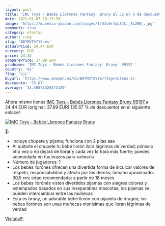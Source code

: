 ```yaml
---
layout: post
title: 'IMC Toys - Bebés Llorones Fantasy  Bruny al 35.67 % de descuento'
date: 2021-01-07 13:25:39
image: 'https://m.media-amazon.com/images/I/41vWr4xLZJL._SL200_.jpg'
comments: true
category: ofertas
author: ring
slug: 'B07MVTSYYS-es'
actualPrice: 24.44 EUR
currency: EUR
price: 24.44
comparePrice: 37.99 EUR
prodname: 'IMC Toys - Bebés Llorones Fantasy  Bruny  99197 '
country: 'es'
flag: '🇪🇸'
buyurl: 'https://www.amazon.es/dp/B07MVTSYYS/?tag=tolees-21'
descuento: '35.67'
average: '31.58571428571429'
---
```


Ahora mismo tienes [IMC Toys - Bebés Llorones Fantasy  Bruny  99197 ](https://www.amazon.es/dp/B07MVTSYYS/?tag=tolees-21) a 24.44 EUR (original: 37.99 EUR) (35.67 %  de descuento) en el siguiente enlace!

[![IMC Toys - Bebés Llorones Fantasy  Bruny](https://m.media-amazon.com/images/I/41vWr4xLZJL._SL200_.jpg)](https://www.amazon.es/dp/B07MVTSYYS/?tag=tolees-21)

🔎:

- Incluye chupete y pijama; funciona con 2 pilas aaa
- Al quitarle el chupete tu bebé llorón llora lágrimas de verdad; pónselo otra vez o no dejará de llorar y cada vez lo hará más fuerte; puedes acomodarla en tus brazos para calmarla
- Número de jugadores: 1
- Los bebés llorónes ofrecen una divertida forma de inculcar valores de respeto, responsabilidad y afecto por los demás; tamaño aproximado: 30,5 cm; edad recomendada: a partir de 18 meses
- Los bebes llorónés visten divertidos pijamas con alegres colores y estampados basados en sus inseparables mascotas; los pijamas se pueden intercambiar entre las muñecas
- Esta es bruny, un adorable bebé llorón con pijamita de dragón; los bebes llorónes son unas muñecas monísimas que lloran lágrimas de verdad

[Visítala!!!](https://www.amazon.es/dp/B07MVTSYYS/?tag=tolees-21)
